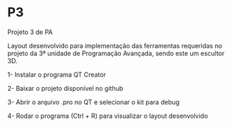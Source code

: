 
# P3
Projeto 3 de PA


Layout desenvolvido para implementação das ferramentas requeridas no projeto da 3ª unidade de Programação Avançada, sendo este um escultor 3D.


1- Instalar o programa QT Creator

2- Baixar o projeto disponível no github

3- Abrir o arquivo .pro no QT e selecionar o kit para debug

4- Rodar o programa (Ctrl + R) para visualizar o layout desenvolvido

